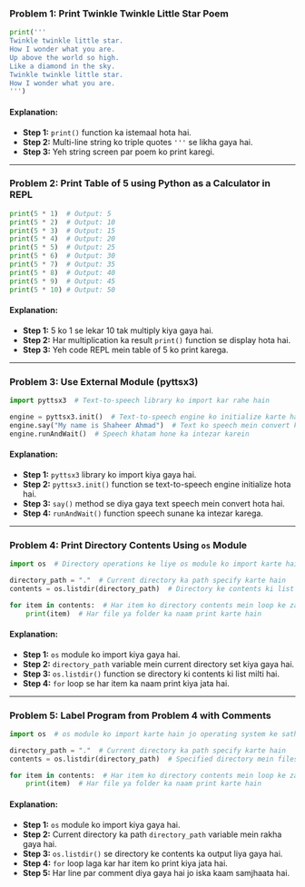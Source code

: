 

### Problem 1: Print Twinkle Twinkle Little Star Poem

```python
print('''
Twinkle twinkle little star.
How I wonder what you are.
Up above the world so high.
Like a diamond in the sky.
Twinkle twinkle little star.
How I wonder what you are.
''')
```

#### Explanation:
- **Step 1:** `print()` function ka istemaal hota hai.
- **Step 2:** Multi-line string ko triple quotes `'''` se likha gaya hai.
- **Step 3:** Yeh string screen par poem ko print karegi.

---

### Problem 2: Print Table of 5 using Python as a Calculator in REPL

```python
print(5 * 1)  # Output: 5
print(5 * 2)  # Output: 10
print(5 * 3)  # Output: 15
print(5 * 4)  # Output: 20
print(5 * 5)  # Output: 25
print(5 * 6)  # Output: 30
print(5 * 7)  # Output: 35
print(5 * 8)  # Output: 40
print(5 * 9)  # Output: 45
print(5 * 10) # Output: 50
```

#### Explanation:
- **Step 1:** 5 ko 1 se lekar 10 tak multiply kiya gaya hai.
- **Step 2:** Har multiplication ka result `print()` function se display hota hai.
- **Step 3:** Yeh code REPL mein table of 5 ko print karega.

---

### Problem 3: Use External Module (pyttsx3)

```python
import pyttsx3  # Text-to-speech library ko import kar rahe hain

engine = pyttsx3.init()  # Text-to-speech engine ko initialize karte hain
engine.say("My name is Shaheer Ahmad")  # Text ko speech mein convert karte hain
engine.runAndWait()  # Speech khatam hone ka intezar karein
```

#### Explanation:
- **Step 1:** `pyttsx3` library ko import kiya gaya hai.
- **Step 2:** `pyttsx3.init()` function se text-to-speech engine initialize hota hai.
- **Step 3:** `say()` method se diya gaya text speech mein convert hota hai.
- **Step 4:** `runAndWait()` function speech sunane ka intezar karega.

---

### Problem 4: Print Directory Contents Using `os` Module

```python
import os  # Directory operations ke liye os module ko import karte hain

directory_path = "."  # Current directory ka path specify karte hain
contents = os.listdir(directory_path)  # Directory ke contents ki list hasil karte hain

for item in contents:  # Har item ko directory contents mein loop ke zariye check karte hain
    print(item)  # Har file ya folder ka naam print karte hain
```

#### Explanation:
- **Step 1:** `os` module ko import kiya gaya hai.
- **Step 2:** `directory_path` variable mein current directory set kiya gaya hai.
- **Step 3:** `os.listdir()` function se directory ki contents ki list milti hai.
- **Step 4:** `for` loop se har item ka naam print kiya jata hai.

---

### Problem 5: Label Program from Problem 4 with Comments

```python
import os  # os module ko import karte hain jo operating system ke sath interact karta hai

directory_path = "."  # Current directory ka path specify karte hain
contents = os.listdir(directory_path)  # Specified directory mein files aur folders ki list hasil karte hain 

for item in contents:  # Har item ko directory contents mein loop ke zariye check karte hain
    print(item)  # Har file ya folder ka naam print karte hain
```

#### Explanation:
- **Step 1:** `os` module ko import kiya gaya hai.
- **Step 2:** Current directory ka path `directory_path` variable mein rakha gaya hai.
- **Step 3:** `os.listdir()` se directory ke contents ka output liya gaya hai.
- **Step 4:** `for` loop laga kar har item ko print kiya jata hai.
- **Step 5:** Har line par comment diya gaya hai jo iska kaam samjhaata hai.

